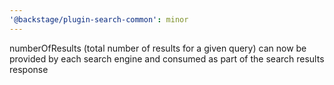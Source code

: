 ```yaml
---
'@backstage/plugin-search-common': minor
---
```


numberOfResults (total number of results for a given query) can now be provided by each search engine and consumed as part of the search results response
